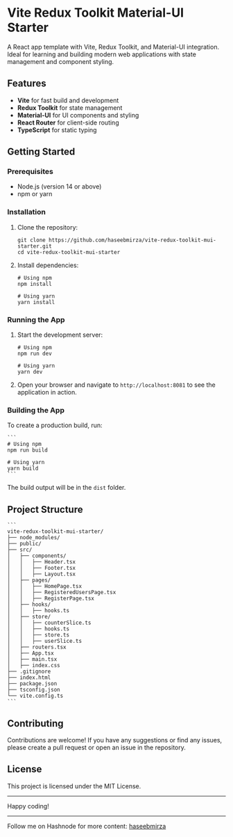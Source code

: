# Vite Redux Toolkit Material-UI Starter

A React app template with Vite, Redux Toolkit, and Material-UI integration. Ideal for learning and building modern web applications with state management and component styling.

## Features

- **Vite** for fast build and development
- **Redux Toolkit** for state management
- **Material-UI** for UI components and styling
- **React Router** for client-side routing
- **TypeScript** for static typing

## Getting Started

### Prerequisites

- Node.js (version 14 or above)
- npm or yarn

### Installation

1. Clone the repository:

    ```
    git clone https://github.com/haseebmirza/vite-redux-toolkit-mui-starter.git
    cd vite-redux-toolkit-mui-starter
    ```

2. Install dependencies:

    ```
    # Using npm
    npm install

    # Using yarn
    yarn install
    ```

### Running the App

1. Start the development server:

    ```
    # Using npm
    npm run dev

    # Using yarn
    yarn dev
    ```

2. Open your browser and navigate to `http://localhost:8081` to see the application in action.

### Building the App

To create a production build, run:

    ```
    # Using npm
    npm run build

    # Using yarn
    yarn build
    ```

The build output will be in the `dist` folder.

## Project Structure
    ```
    vite-redux-toolkit-mui-starter/
    ├── node_modules/
    ├── public/
    ├── src/
    │   ├── components/
    │   │   ├── Header.tsx
    │   │   ├── Footer.tsx
    │   │   ├── Layout.tsx
    │   ├── pages/
    │   │   ├── HomePage.tsx
    │   │   ├── RegisteredUsersPage.tsx
    │   │   ├── RegisterPage.tsx
    │   ├── hooks/
    │   │   ├── hooks.ts
    │   ├── store/
    │   │   ├── counterSlice.ts
    │   │   ├── hooks.ts
    │   │   ├── store.ts
    │   │   ├── userSlice.ts
    │   ├── routers.tsx
    │   ├── App.tsx
    │   ├── main.tsx
    │   ├── index.css
    ├── .gitignore
    ├── index.html
    ├── package.json
    ├── tsconfig.json
    └── vite.config.ts
    ```
    
## Contributing

Contributions are welcome! If you have any suggestions or find any issues, please create a pull request or open an issue in the repository.

## License

This project is licensed under the MIT License.

---

Happy coding!

---

Follow me on Hashnode for more content: [haseebmirza](https://hashnode.com/@haseebmirza)